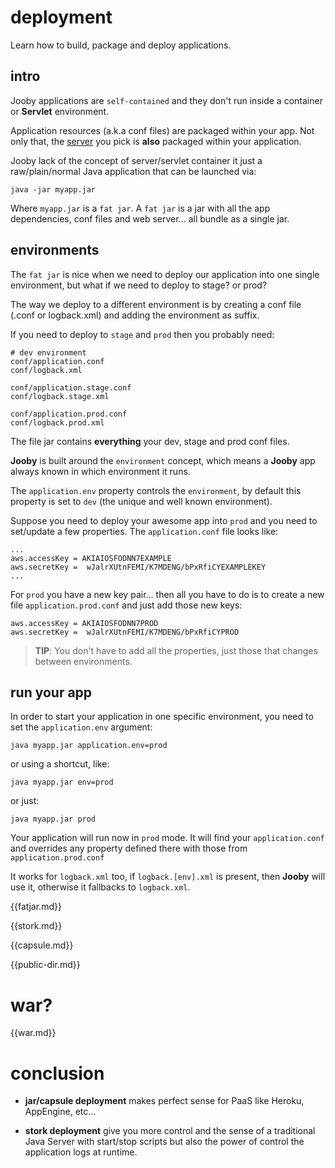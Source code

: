 # deployment

Learn how to build, package and deploy applications.

## intro

Jooby applications are ```self-contained``` and they don't run inside a container or **Servlet** environment.

Application resources (a.k.a conf files) are packaged within your app. Not only that, the [server](/doc/servers) you pick is **also** packaged within your application.

Jooby lack of the concept of server/servlet container it just a raw/plain/normal Java application that can be launched via:

    java -jar myapp.jar

Where ```myapp.jar``` is a ```fat jar```. A ```fat jar``` is a jar with all the app dependencies, conf files and web server... all bundle as a single jar.

## environments

The ```fat jar``` is nice when we need to deploy our application into one single environment, but what if we need to deploy to stage? or prod?

The way we deploy to a different environment is by creating a conf file (.conf or logback.xml) and adding the environment as suffix.

If you need to deploy to ```stage``` and ```prod``` then you probably need:

```
# dev environment
conf/application.conf
conf/logback.xml

conf/application.stage.conf
conf/logback.stage.xml

conf/application.prod.conf
conf/logback.prod.xml
```

The file jar contains **everything** your dev, stage and prod conf files. 

**Jooby** is built around the ```environment``` concept, which means a **Jooby** app always known in which environment it runs.

The ```application.env``` property controls the ```environment```, by default this property is set to ```dev``` (the unique and well known environment).

Suppose you need to deploy your awesome app into ```prod``` and you need to set/update a few properties. The ```application.conf``` file looks like:

```
...
aws.accessKey = AKIAIOSFODNN7EXAMPLE
aws.secretKey =  wJalrXUtnFEMI/K7MDENG/bPxRfiCYEXAMPLEKEY
...
```

For ```prod``` you have a new key pair... then all you have to do is to create a new file ```application.prod.conf``` and just add those new keys:

```
aws.accessKey = AKIAIOSFODNN7PROD
aws.secretKey =  wJalrXUtnFEMI/K7MDENG/bPxRfiCYPROD
```

> **TIP**: You don't have to add all the properties, just those that changes between environments.

## run your app

In order to start your application in one specific environment, you need to set the ```application.env``` argument:

```
java myapp.jar application.env=prod
```

or using a shortcut, like:

```
java myapp.jar env=prod
```

or just:

```
java myapp.jar prod
```

Your application will run now in ```prod``` mode. It will find your ```application.conf``` and overrides any property defined there with those from ```application.prod.conf```

It works for ```logback.xml``` too, if ```logback.[env].xml``` is present, then **Jooby** will use it, otherwise it fallbacks to ```logback.xml```.

{{fatjar.md}}

{{stork.md}}

{{capsule.md}}

{{public-dir.md}}

# war?

{{war.md}}

# conclusion

* **jar/capsule deployment** makes perfect sense for PaaS like Heroku, AppEngine, etc...

* **stork deployment** give you more control and the sense of a traditional Java Server with start/stop scripts but also the power of control the application logs at runtime.
